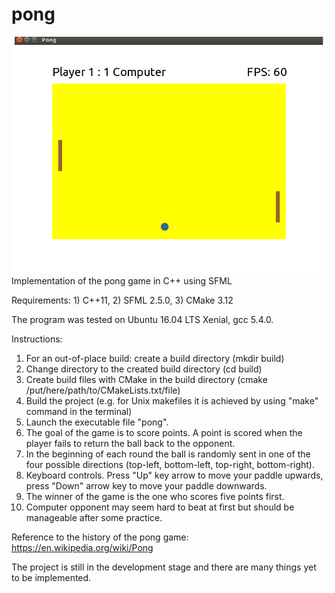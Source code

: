 # pong
![pong_screenshot](/resources/sfml_pong.png?raw=true "Pong")
Implementation of the pong game in C++ using SFML

Requirements: 1) C++11, 2) SFML 2.5.0, 3) CMake 3.12

The program was tested on Ubuntu 16.04 LTS Xenial, gcc 5.4.0.

Instructions:

1) For an out-of-place build: create a build directory (mkdir build)
2) Change directory to the created build directory (cd build)
3) Create build files with CMake in the build directory (cmake /put/here/path/to/CMakeLists.txt/file)
4) Build the project (e.g. for Unix makefiles it is achieved by using "make" command in the terminal)
5) Launch the executable file "pong".
6) The goal of the game is to score points. A point is scored when the player fails to return the ball back to the opponent.
7) In the beginning of each round the ball is randomly sent in one of the four possible directions (top-left, bottom-left, top-right, bottom-right).
8) Keyboard controls. Press "Up" key arrow to move your paddle upwards, press "Down" arrow key to move your paddle downwards.
9) The winner of the game is the one who scores five points first.
10) Computer opponent may seem hard to beat at first but should be manageable after some practice.

Reference to the history of the pong game: https://en.wikipedia.org/wiki/Pong

The project is still in the development stage and there are many things yet to be implemented.
